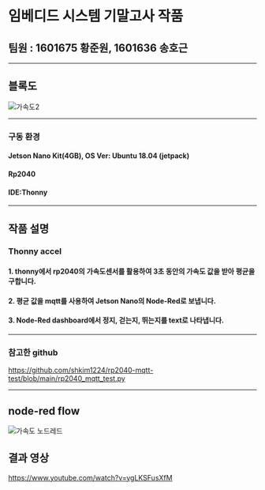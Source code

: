 # 임베디드 시스템 기말고사 작품
## 팀원 : 1601675 황준원, 1601636 송호근
___
## 블록도
![가속도2](https://user-images.githubusercontent.com/103561996/175487096-2c4e59bc-fed6-4a65-9ab4-eb38a5cd2f90.PNG)

___
### 구동 환경
#### Jetson Nano Kit(4GB), OS Ver: Ubuntu 18.04 (jetpack)
#### Rp2040
#### IDE:Thonny
___
## 작품 설명
### Thonny accel
#### 1. thonny에서 rp2040의 가속도센서를 활용하여 3초 동안의 가속도 값을 받아 평균을 구합니다.
#### 2. 평균 값을 mqtt를 사용하여 Jetson Nano의 Node-Red로 보냅니다.
#### 3. Node-Red dashboard에서 정지, 걷는지, 뛰는지를 text로 나타냅니다.
___
### 참고한 github
https://github.com/shkim1224/rp2040-mqtt-test/blob/main/rp2040_mqtt_test.py
___

## node-red flow
![가속도 노드레드](https://user-images.githubusercontent.com/65066914/174582831-d46b6292-9dac-4f29-b364-b0d5b69ec47c.PNG)

## 결과 영상
https://www.youtube.com/watch?v=ygLKSFusXfM

